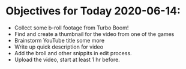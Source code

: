# Objectives for Today 2020-06-14:

- Collect some b-roll footage from Turbo Boom!
- Find and create a thumbnail for the video from one of the games
- Brainstorm YouTube title some more
- Write up quick description for video
- Add the broll and other snippits in edit process.
- Upload the video, start at least 1 hr before.
